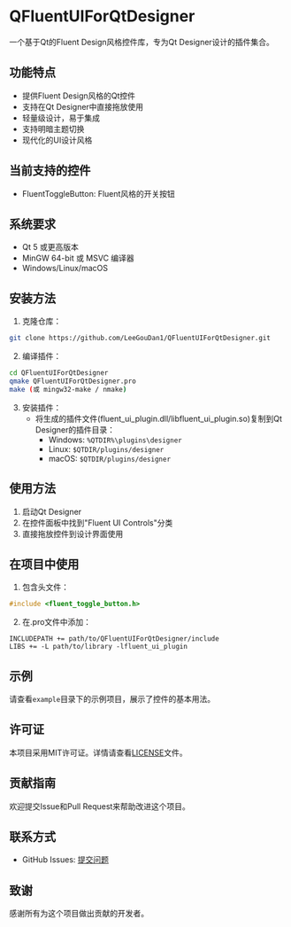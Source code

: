 # QFluentUIForQtDesigner

一个基于Qt的Fluent Design风格控件库，专为Qt Designer设计的插件集合。

## 功能特点

- 提供Fluent Design风格的Qt控件
- 支持在Qt Designer中直接拖放使用
- 轻量级设计，易于集成
- 支持明暗主题切换
- 现代化的UI设计风格

## 当前支持的控件

- FluentToggleButton: Fluent风格的开关按钮

## 系统要求

- Qt 5 或更高版本
- MinGW 64-bit 或 MSVC 编译器
- Windows/Linux/macOS

## 安装方法

1. 克隆仓库：

```bash
git clone https://github.com/LeeGouDan1/QFluentUIForQtDesigner.git
```

2. 编译插件：

```bash
cd QFluentUIForQtDesigner
qmake QFluentUIForQtDesigner.pro
make (或 mingw32-make / nmake)
```

3. 安装插件：
   - 将生成的插件文件(fluent_ui_plugin.dll/libfluent_ui_plugin.so)复制到Qt Designer的插件目录：
     - Windows: `%QTDIR%\plugins\designer`
     - Linux: `$QTDIR/plugins/designer`
     - macOS: `$QTDIR/plugins/designer`

## 使用方法

1. 启动Qt Designer
2. 在控件面板中找到"Fluent UI Controls"分类
3. 直接拖放控件到设计界面使用

## 在项目中使用

1. 包含头文件：

```cpp
#include <fluent_toggle_button.h>
```

2. 在.pro文件中添加：

```qmake
INCLUDEPATH += path/to/QFluentUIForQtDesigner/include
LIBS += -L path/to/library -lfluent_ui_plugin
```

## 示例

请查看`example`目录下的示例项目，展示了控件的基本用法。

## 许可证

本项目采用MIT许可证。详情请查看[LICENSE](LICENSE)文件。

## 贡献指南

欢迎提交Issue和Pull Request来帮助改进这个项目。

## 联系方式

- GitHub Issues: [提交问题](https://github.com/LeeGouDan1/QFluentUIForQtDesigner/issues)

## 致谢

感谢所有为这个项目做出贡献的开发者。

